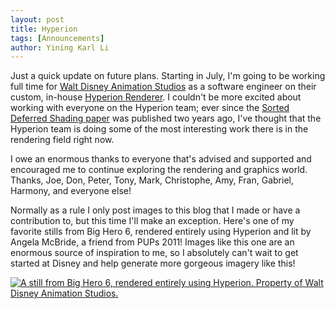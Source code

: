```yaml
---
layout: post
title: Hyperion
tags: [Announcements]
author: Yining Karl Li
---
```


Just a quick update on future plans. Starting in July, I'm going to be working full time for [Walt Disney Animation Studios](http://www.disneyanimation.com/) as a software engineer on their custom, in-house [Hyperion Renderer](http://www.fxguide.com/featured/disneys-new-production-renderer-hyperion-yes-disney/). I couldn't be more excited about working with everyone on the Hyperion team; ever since the [Sorted Deferred Shading paper](https://disney-animation.s3.amazonaws.com/uploads/production/publication_asset/70/asset/Sorted_Deferred_Shading_For_Production_Path_Tracing.pdf) was published two years ago, I've thought that the Hyperion team is doing some of the most interesting work there is in the rendering field right now.

I owe an enormous thanks to everyone that's advised and supported and encouraged me to continue exploring the rendering and graphics world. Thanks, Joe, Don, Peter, Tony, Mark, Christophe, Amy, Fran, Gabriel, Harmony, and everyone else!

Normally as a rule I only post images to this blog that I made or have a contribution to, but this time I'll make an exception. Here's one of my favorite stills from Big Hero 6, rendered entirely using Hyperion and lit by Angela McBride, a friend from PUPs 2011! Images like this one are an enormous source of inspiration to me, so I absolutely can't wait to get started at Disney and help generate more gorgeous imagery like this!

[![A still from Big Hero 6, rendered entirely using Hyperion. Property of Walt Disney Animation Studios.]({{site.url}}/content/images/2015/Apr/preview/BH6_still_Baymaxhug.jpg)]({{site.url}}/content/images/2015/Apr/BH6_still_Baymaxhug.jpg)

